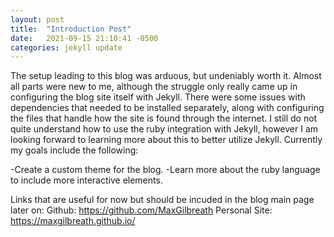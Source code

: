 ```yaml
---
layout: post
title:  "Introduction Post"
date:   2021-09-15 21:10:41 -0500
categories: jekyll update
---
```

The setup leading to this blog was arduous, but undeniably worth it. Almost all parts were new to me, although the struggle only really came up in configuring the blog site itself with Jekyll. There were some issues with dependencies that needed to be installed separately, along with configuring the files that handle how the site is found through the internet. I still do not quite understand how to use the ruby integration with Jekyll, however I am looking forward to learning more about this to better utilize Jekyll. Currently my goals include the following:

  -Create a custom theme for the blog.
  -Learn more about the ruby language to include more interactive elements.

Links that are useful for now but should be incuded in the blog main page later on:
Github: https://github.com/MaxGilbreath
Personal Site: https://maxgilbreath.github.io/

